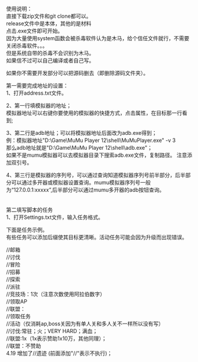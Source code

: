 使用说明：<br>
直接下载zip文件和git clone都可以。<br>
release文件中是本体，其他的是材料<br>
点击.exe文件即可开始。<br>
因为大量使用system函数会被杀毒软件认为是木马，给个信任文件就行，不需要关闭杀毒软件。。。<br>
但是系统自带的杀毒不会识别为木马。<br>
如果信不过可以自己编译或者自己写。<br>


如果你不需要开发部分可以把源码删去（即删除源码文件夹）。<br>


第一需要完成地址的设置：<br>
1、打开address.txt文件。<br>


2、第一行填模拟器的地址；<br>
  模拟器地址可以右键你要使用的模拟器的快捷方式，点击属性，在目标那一行看到;<br>

  
3、第二行是adb地址；可以将模拟器地址后面改为adb.exe得到；<br>
例：模拟器地址"D:\Game\MuMu Player 12\shell\MuMuPlayer.exe" -v 3  <br>
那么adb地址就是"D:\Game\MuMu Player 12\shell\adb.exe"；<br>
如果不是mumu模拟器可以去模拟器目录下搜索adb.exe文件，复制路径。
注意添加双引号。<br>


4、第三行是模拟器的序列号，可以通过查询知道模拟器序列号前半部分，后半部分可以通过多开器或模拟器设置查询。mumu模拟器序列号一般为“127.0.0.1:xxxxx”,后半部分可以通过mumu多开器的adb按钮查询。<br><br><br>
第二填写脚本的任务<br>
1、打开Settings.txt文件，输入任务格式。


下面是任务示例。<br>
有些任务可以添加后缀使其目标更清晰。活动任务可能会因为升级而出现错误。


//邮箱<br>
//讨伐<br>
//冒险<br>
//招募<br>
//探索<br>
//派驻<br>
//竞技场：1次（注意次数使用阿拉伯数字）<br>
//领取AP<br>
//联盟：<br>
//领取任务<br>
//活动（仅消耗ap,boss关因为有单人关和多人关不一样所以没有写）<br>
//讨伐:常驻；火；VERY HARD；满血；<br>
//联盟:1x（1x表示赞助1x10万，其他同理）；<br>
//联盟：不赞助<br>
4.19 增加了//遗迹
(前面添加"//"表示不执行)；<br>


  
